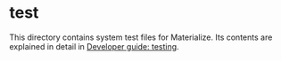 # test

This directory contains system test files for Materialize. Its contents are
explained in detail in [Developer guide: testing].

[Developer guide: testing]: /doc/developer/guide-testing.md
